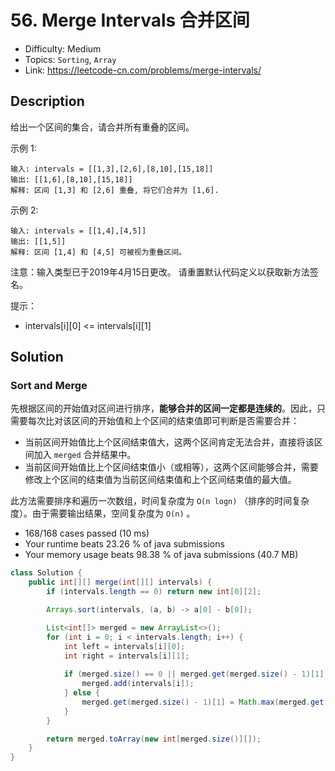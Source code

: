 # 56. Merge Intervals 合并区间

- Difficulty: Medium
- Topics: `Sorting`, `Array`
- Link: https://leetcode-cn.com/problems/merge-intervals/

## Description

给出一个区间的集合，请合并所有重叠的区间。

示例 1:
```
输入: intervals = [[1,3],[2,6],[8,10],[15,18]]
输出: [[1,6],[8,10],[15,18]]
解释: 区间 [1,3] 和 [2,6] 重叠, 将它们合并为 [1,6].
```
示例 2:
```
输入: intervals = [[1,4],[4,5]]
输出: [[1,5]]
解释: 区间 [1,4] 和 [4,5] 可被视为重叠区间。
```
注意：输入类型已于2019年4月15日更改。 请重置默认代码定义以获取新方法签名。

提示：
- intervals[i][0] <= intervals[i][1]

## Solution

### Sort and Merge

先根据区间的开始值对区间进行排序，**能够合并的区间一定都是连续的**。因此，只需要每次比对该区间的开始值和上个区间的结束值即可判断是否需要合并：
- 当前区间开始值比上个区间结束值大，这两个区间肯定无法合并，直接将该区间加入 `merged` 合并结果中。
- 当前区间开始值比上个区间结束值小（或相等），这两个区间能够合并，需要修改上个区间的结束值为当前区间结束值和上个区间结束值的最大值。

此方法需要排序和遍历一次数组，时间复杂度为 `O(n logn)` （排序的时间复杂度）。由于需要输出结果，空间复杂度为 `O(n)` 。

- 168/168 cases passed (10 ms)
- Your runtime beats 23.26 % of java submissions
- Your memory usage beats 98.38 % of java submissions (40.7 MB)

```java
class Solution {
    public int[][] merge(int[][] intervals) {
        if (intervals.length == 0) return new int[0][2];

        Arrays.sort(intervals, (a, b) -> a[0] - b[0]);

        List<int[]> merged = new ArrayList<>();
        for (int i = 0; i < intervals.length; i++) {
            int left = intervals[i][0];
            int right = intervals[i][1];
            
            if (merged.size() == 0 || merged.get(merged.size() - 1)[1] < left) {
                merged.add(intervals[i]);
            } else {
                merged.get(merged.size() - 1)[1] = Math.max(merged.get(merged.size() - 1)[1], right);
            }
        }

        return merged.toArray(new int[merged.size()][]);
    }
}
```

